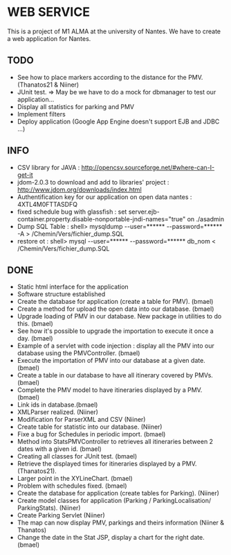 WEB SERVICE
===========


This is a project of M1 ALMA at the university of Nantes.
We have to create a web application for Nantes.


TODO
----

* See how to place markers according to the distance for the PMV. (Thanatos21 & Niiner)
* JUnit test. => May be we have to do a mock for dbmanager to test our application...
* Display all statistics for parking and PMV
* Implement filters
* Deploy application (Google App Engine doesn't support EJB and JDBC ...)


INFO
----

* CSV library for JAVA : http://opencsv.sourceforge.net/#where-can-I-get-it
* jdom-2.0.3 to download and add to libraries' project : http://www.jdom.org/downloads/index.html
* Authentification key for our application on open data nantes : 4XTL4M0FTTASDFQ
* fixed schedule bug with glassfish : set server.ejb-container.property.disable-nonportable-jndi-names="true" on ./asadmin
* Dump SQL Table : shell> mysqldump --user=****** --password=****** -A > /Chemin/Vers/fichier_dump.SQL
* restore ot : shell> mysql --user=****** --password=****** db_nom < /Chemin/Vers/fichier_dump.SQL


DONE
----

* Static html interface for the application
* Software structure established
* Create the database for application (create a table for PMV). (bmael)
* Create a method for upload the open data into our database. (bmael)
* Upgrade loading of PMV in our database. New package in utilities to do this. (bmael)
* See how it's possible to upgrade the importation to execute it once a day. (bmael)
* Example of a servlet with code injection : display all the PMV into our database using the PMVController. (bmael)
* Execute the importation of PMV into our database at a given date. (bmael)
* Create a table in our database to have all itinerary covered by PMVs. (bmael)
* Complete the PMV model to have itineraries displayed by a PMV. (bmael)
* Link ids in database.(bmael)
* XMLParser realized. (Niiner)
* Modification for ParserXML and CSV (Niiner)
* Create table for statistic into our database. (Niiner)
* Fixe a bug for Schedules in periodic import. (bmael)
* Method into StatsPMVController to retrieves all itineraries between 2 dates with a given id. (bmael)
* Creating all classes for JUnit test. (bmael)
* Retrieve the displayed times for itineraries displayed by a PMV. (Thanatos21).
* Larger point in the XYLineChart. (bmael)
* Problem with schedules fixed. (bmael)
* Create the database for application (create tables for Parking). (Niiner)
* Create model classes for application (Parking / ParkingLocalisation/ ParkingStats). (Niiner)
* Create Parking Servlet (Niiner)
* The map can now display PMV, parkings and theirs information (Niiner & Thanatos)
* Change the date in the Stat JSP, display a chart for the right date. (bmael)



